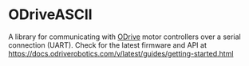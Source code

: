 # ODriveASCII
A library for communicating with [ODrive](https://github.com/odriverobotics/ODrive) motor controllers over a serial connection (UART). Check for the latest firmware and API at https://docs.odriverobotics.com/v/latest/guides/getting-started.html

